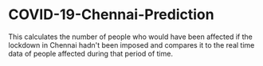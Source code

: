 # COVID-19-Chennai-Prediction
This calculates the number of people who would have been affected if the lockdown in Chennai hadn't been imposed and compares it to the real time data of people affected during that period of time.

